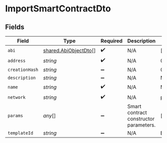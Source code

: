 # ImportSmartContractDto


## Fields

| Field                                                                                         | Type                                                                                          | Required                                                                                      | Description                                                                                   | Example                                                                                       |
| --------------------------------------------------------------------------------------------- | --------------------------------------------------------------------------------------------- | --------------------------------------------------------------------------------------------- | --------------------------------------------------------------------------------------------- | --------------------------------------------------------------------------------------------- |
| `abi`                                                                                         | [shared.AbiObjectDto](../../../sdk/models/shared/abiobjectdto.md)[]                           | :heavy_check_mark:                                                                            | N/A                                                                                           | [{"inputs":[],"stateMutability":"nonpayable","type":"constructor"}]                           |
| `address`                                                                                     | *string*                                                                                      | :heavy_check_mark:                                                                            | N/A                                                                                           | 0x1C1f7A4d7F853856b964947CA03B92993D3ef40e                                                    |
| `creationHash`                                                                                | *string*                                                                                      | :heavy_minus_sign:                                                                            | N/A                                                                                           | 0x55b782a3db6d7b8c1949536110dcaaac69b4f83455959ab2839c09c2ed2ab1da                            |
| `description`                                                                                 | *string*                                                                                      | :heavy_minus_sign:                                                                            | N/A                                                                                           | Minimal smart contract description.                                                           |
| `name`                                                                                        | *string*                                                                                      | :heavy_check_mark:                                                                            | N/A                                                                                           | Minimal Contract Test.                                                                        |
| `network`                                                                                     | *string*                                                                                      | :heavy_check_mark:                                                                            | N/A                                                                                           | polygon-mumbai                                                                                |
| `params`                                                                                      | *any*[]                                                                                       | :heavy_minus_sign:                                                                            | Smart contract constructor parameters.                                                        | ["TestToken","TEST","1000000000000000000000000","0x298e760768c8481780397eE28A127eAd584df4ee"] |
| `templateId`                                                                                  | *string*                                                                                      | :heavy_minus_sign:                                                                            | N/A                                                                                           | ERC721_META_TRANSACTION                                                                       |